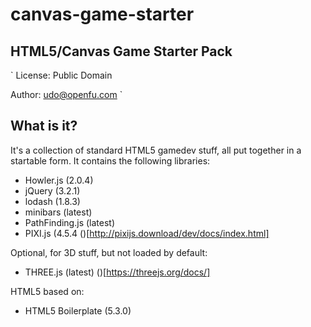# canvas-game-starter

## HTML5/Canvas Game Starter Pack

`
License: Public Domain

Author: udo@openfu.com
`

## What is it?

It's a collection of standard HTML5 gamedev stuff, all put together in a startable form. It contains the following libraries:

* Howler.js (2.0.4) [](https://github.com/goldfire/howler.js#documentation)
* jQuery (3.2.1) [](https://jquery.com/)
* lodash (1.8.3) [](https://lodash.com/)
* minibars (latest) [](https://github.com/udo/minibars)
* PathFinding.js (latest) [](https://github.com/qiao/PathFinding.js/)
* PIXI.js (4.5.4 ()[http://pixijs.download/dev/docs/index.html]

Optional, for 3D stuff, but not loaded by default:

* THREE.js (latest) ()[https://threejs.org/docs/]

HTML5 based on:

* HTML5 Boilerplate (5.3.0) [](https://html5boilerplate.com/)


